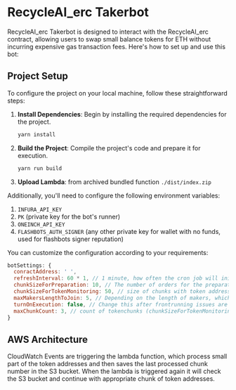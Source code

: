# RecycleAI_erc Takerbot

RecycleAI_erc Takerbot is designed to interact with the RecycleAI_erc contract, allowing users to swap small balance tokens  for ETH without incurring expensive gas transaction fees. Here's how to set up and use this bot:

## Project Setup

To configure the project on your local machine, follow these straightforward steps:

1. **Install Dependencies**: Begin by installing the required dependencies for the project.

   ```bash
   yarn install
   ```

2. **Build the Project**: Compile the project's code and prepare it for execution.

   ```bash
   yarn run build
   ```

3. **Upload Lambda**: from archived bundled function `./dist/index.zip`

Additionally, you'll need to configure the following environment variables:

1. `INFURA_API_KEY`
2. `PK` (private key for the bot's runner)
3. `ONEINCH_API_KEY`
4. `FLASHBOTS_AUTH_SIGNER` (any other private key for wallet with no funds, used for flashbots signer reputation)

You can customize the configuration according to your requirements:

```javascript
botSettings: {
  conractAddress: ' ',
  refreshInterval: 60 * 1, // 1 minute, how often the cron job will initiate the bot's script
  chunkSizeForPreparation: 10, // The number of orders for the preparation script
  chunkSizeForTokenMonitoring: 50, // size of chunks with token address to monitor and check allowances
  maxMakersLengthToJoin: 5, // Depending on the length of makers, which SC call data should be joined
  turnOnExecution: false, // Change this after frontrunning issues are resolved
  maxChunkCount: 3, // count of tokenchunks (chunkSizeForTokenMonitoring) in one lambda execution
}
```

## AWS Architecture

CloudWatch Events are triggering the lambda function, which process small part of the token addresses and then saves the last processed chunk number in the S3 bucket. When the lambda is triggered again it will check the S3 bucket and continue with appropriate chunk of token addresses.
